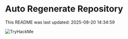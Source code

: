 # Auto Regenerate Repository

This README was last updated: 2025-08-20 14:34:59

 ![TryHackMe](https://tryhackme.com/badge/533634)